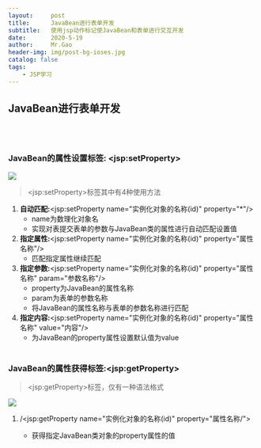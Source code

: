 ```yaml
---
layout:     post
title:      JavaBean进行表单开发
subtitle:   使用jsp动作标记使JavaBean和表单进行交互开发
date:       2020-5-19
author:     Mr.Gao
header-img: img/post-bg-ioses.jpg
catalog: false
tags:
    - JSP学习
---
```


## JavaBean进行表单开发
<br><br>
### JavaBean的属性设置标签: \<jsp:setProperty>  
  
![](https://img2020.cnblogs.com/blog/2014148/202005/2014148-20200519111618792-1552739013.png)

>\<jsp:setProperty>标签其中有4种使用方法

1.  **自动匹配:**\<jsp:setProperty name="实例化对象的名称(id)" property="*"/>
    * name为数理化对象名
    * 实现对表提交表单的参数与JavaBean类的属性进行自动匹配设置值
2.  **指定属性:**\<jsp:setProperty name="实例化对象的名称(id)" property="属性名称"/>
    * 匹配指定属性继续匹配
3.  **指定参数:**\<jsp:setProperty name="实例化对象的名称(id)" property="属性名称" param="参数名称"/>
    * property为JavaBean的属性名称
    * param为表单的参数名称
    * 将JavaBean的属性名称与表单的参数名称进行匹配
4.  **指定内容:**\<jsp:setProperty name="实例化对象的名称(id)" property="属性名称" value="内容"/>
    * 为JavaBean的property属性设置默认值为value
<br><br>

### JavaBean的属性获得标签:\<jsp:getProperty>  
  
>\<jsp:getProperty>标签，仅有一种语法格式

![](https://img2020.cnblogs.com/blog/2014148/202005/2014148-20200519111630335-339065669.png)

1.  /<jsp:getProperty name="实例化对象的名称(id)" property="属性名称/">  

    * 获得指定JavaBean类对象的property属性的值